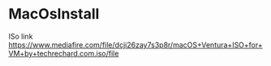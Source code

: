 # MacOsInstall

ISo link https://www.mediafire.com/file/dcji26zay7s3p8r/macOS+Ventura+ISO+for+VM+by+techrechard.com.iso/file
